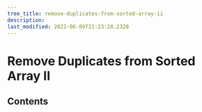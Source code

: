 ```yaml
---
tree_title: remove-duplicates-from-sorted-array-ii
description: 
last_modified: 2022-06-09T21:23:28.2328
---
```


# Remove Duplicates from Sorted Array II

## Contents
